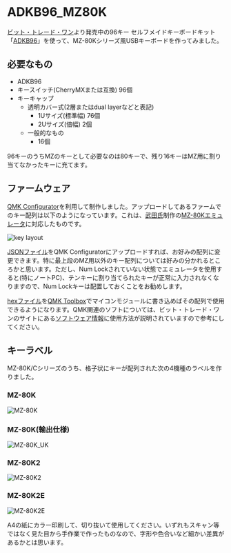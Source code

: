 # ADKB96_MZ80K
[ビット・トレード・ワン](https://bit-trade-one.co.jp/)より発売中の96キー セルフメイドキーボードキット「[ADKB96](https://bit-trade-one.co.jp/selfmadekb/adkb96/)」を使って、MZ-80Kシリーズ風USBキーボードを作ってみました。

## 必要なもの
- ADKB96
- キースイッチ(CherryMXまたは互換) 96個
- キーキャップ
  - 透明カバー式(2層またはdual layerなどと表記)
    - 1Uサイズ(標準幅) 76個
    - 2Uサイズ(倍幅) 2個
  - 一般的なもの
    - 16個

96キーのうちMZのキーとして必要なのは80キーで、残り16キーはMZ用に割り当てなかったキーに充てます。

## ファームウェア
[QMK Configurator](https://config.qmk.fm/#/adkb96/rev1/LAYOUT_ortho_6x16)を利用して制作しました。アップロードしてあるファームでのキー配列は以下のようになっています。これは、[武田氏](http://takeda-toshiya.my.coocan.jp/)制作の[MZ-80Kエミュレータ](http://takeda-toshiya.my.coocan.jp/mz80k/index.html)に対応したものです。

![key layout](/assets/layout.png)

[JSONファイル](/firmware/mz80k.json)をQMK Configuratorにアップロードすれば、お好みの配列に変更できます。特に最上段のMZ用以外のキー配列については好みの分かれるところかと思います。ただし、Num Lockされていない状態でエミュレータを使用すると(特にノートPC)、テンキーに割り当てられたキーが正常に入力されなくなりますので、Num Lockキーは配置しておくことをお勧めします。

[hexファイル](/firmware/adkb96_rev1_mz80k.hex)を[QMK Toolbox](https://github.com/qmk/qmk_toolbox/releases)でマイコンモジュールに書き込めばその配列で使用できるようになります。QMK関連のソフトについては、ビット・トレード・ワンのサイトにある[ソフトウェア情報](https://bit-trade-one.co.jp/selfmadekb/softwaremanual/)に使用方法が説明されていますので参考にしてください。

## キーラベル
MZ-80K/Cシリーズのうち、格子状にキーが配列された次の4機種のラベルを作りました。
### MZ-80K
![MZ-80K](/assets/mz80k.png)
### MZ-80K(輸出仕様)
![MZ-80K_UK](/assets/mz80k_uk.png)
### MZ-80K2
![MZ-80K2](/assets/mz80k2.png)
### MZ-80K2E
![MZ-80K2E](/assets/mz80k2e.png)

A4の紙にカラー印刷して、切り抜いて使用してください。いずれもスキャン等ではなく見た目から手作業で作ったものなので、字形や色合いなど細かい差異があるかとは思います。
